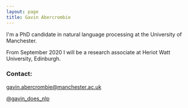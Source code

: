 ```yaml
---
layout: page
title: Gavin Abercrombie
---
```


I'm a PhD candidate in natural language processing at the University of Manchester.

From September 2020 I will be a research associate at Heriot Watt University, Edinburgh.

### Contact:

gavin.abercrombie@manchester.ac.uk

[@gavin_does_nlp](https://twitter.com/gavin_does_nlp)